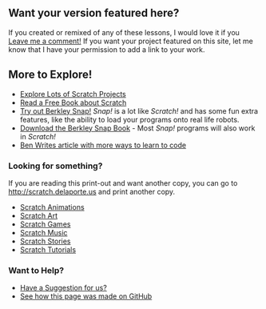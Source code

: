 ## Want your version featured here?

If you created or remixed of any of these lessons, I would love it if you [Leave me a comment!](https://scratch.mit.edu/users/edthedev/) If you want your project featured on this site, let me know that I have your permission to add a link to your work.

## More to Explore!

- [Explore Lots of Scratch Projects](https://scratch.mit.edu/explore/projects/all)
- [Read a Free Book about Scratch](https://stwww1.weizmann.ac.il/scratch/scratch_en/)
- [Try out Berkley Snap!](http://snap.berkeley.edu/) *Snap!* is a lot like *Scratch!* and has some fun extra features, like the ability to load your programs onto real life robots.
- [Download the Berkley Snap Book](https://snap.berkeley.edu/SnapManual.pdf) - Most *Snap!* programs will also work in *Scratch!*
- [Ben Writes article with more ways to learn to code](http://ben-writes.com/2014/learn-to-code-a-collection-of-programming-tutorials-and-resources-for-beginners/)

### Looking for something?

If you are reading this print-out and want another copy, you can go to http://scratch.delaporte.us and print another copy.

- [Scratch Animations](https://scratch.mit.edu/explore/projects/animations/)
- [Scratch Art](https://scratch.mit.edu/explore/projects/art/)
- [Scratch Games](https://scratch.mit.edu/explore/projects/games/)
- [Scratch Music](https://scratch.mit.edu/explore/projects/music/)
- [Scratch Stories](https://scratch.mit.edu/explore/projects/stories/)
- [Scratch Tutorials](https://scratch.mit.edu/explore/projects/tutorials/)

### Want to Help?

- [Have a Suggestion for us?](https://github.com/edthedev/scratch_lessons/issues)
- [See how this page was made on GitHub](https://github.com/edthedev/scratch_lessons/)
